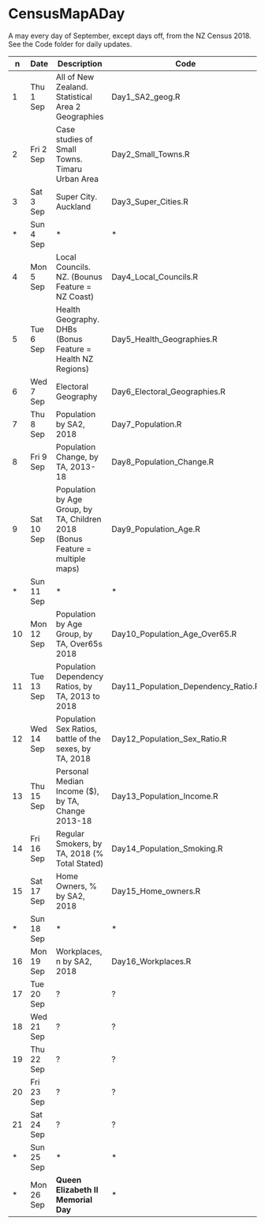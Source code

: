 # CensusMapADay
A may every day of September, except days off, from the NZ Census 2018. See the Code folder for daily updates.

|n  | Date       | Description | Code |
|---| -----------| ----------- | ----------- |
|1  | Thu 1 Sep  | All of New Zealand. Statistical Area 2 Geographies  | Day1_SA2_geog.R |
|2  | Fri 2 Sep  | Case studies of Small Towns. Timaru Urban Area   | Day2_Small_Towns.R |
|3  | Sat 3 Sep  | Super City. Auckland  | Day3_Super_Cities.R |
| * | Sun 4 Sep  | * | * |
|4  | Mon 5 Sep  | Local Councils. NZ. (Bounus Feature = NZ Coast) | Day4_Local_Councils.R  |
|5  | Tue 6 Sep  | Health Geography. DHBs (Bonus Feature = Health NZ Regions)  | Day5_Health_Geographies.R  |
|6  | Wed 7 Sep  | Electoral Geography  | Day6_Electoral_Geographies.R  |
|7  | Thu 8 Sep  | Population by SA2, 2018  | Day7_Population.R  |
|8  | Fri 9 Sep  | Population Change, by TA, 2013-18 | Day8_Population_Change.R |
|9  | Sat 10 Sep | Population by Age Group, by TA, Children 2018 (Bonus Feature = multiple maps) | Day9_Population_Age.R |
| * | Sun 11 Sep | * | * |
|10 | Mon 12 Sep | Population by Age Group, by TA, Over65s 2018 | Day10_Population_Age_Over65.R |
|11 | Tue 13 Sep | Population Dependency Ratios, by TA, 2013 to 2018 | Day11_Population_Dependency_Ratio.R |
|12 | Wed 14 Sep | Population Sex Ratios, battle of the sexes, by TA, 2018  | Day12_Population_Sex_Ratio.R |
|13 | Thu 15 Sep | Personal Median Income ($), by TA, Change 2013-18 | Day13_Population_Income.R |
|14 | Fri 16 Sep | Regular Smokers, by TA, 2018 (% Total Stated) | Day14_Population_Smoking.R |
|15 | Sat 17 Sep | Home Owners, % by SA2, 2018 | Day15_Home_owners.R  |
|  *| Sun 18 Sep |*   | * |
|16 | Mon 19 Sep | Workplaces, n by SA2, 2018 | Day16_Workplaces.R  |
|17 | Tue 20 Sep | ?  |?  |
|18 | Wed 21 Sep | ?  |?  |
|19 | Thu 22 Sep | ?  |?  |
|20 | Fri 23 Sep | ?  |?  |
|21 | Sat 24 Sep | ?  |?  |
|  *| Sun 25 Sep |*   |  *|
|  *| Mon 26 Sep |**Queen Elizabeth II Memorial Day**|*|
